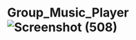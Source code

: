 # Group_Music_Player![Screenshot (508)](https://user-images.githubusercontent.com/59426117/128329667-4771d93a-8e37-483a-b632-dd73fa6f59f0.png)
